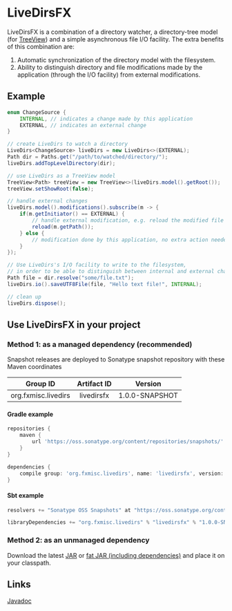 LiveDirsFX
==========

LiveDirsFX is a combination of a directory watcher, a directory-tree model (for [TreeView](http://docs.oracle.com/javase/8/javafx/api/javafx/scene/control/TreeView.html)) and a simple asynchronous file I/O facility. The extra benefits of this combination are:
 1. Automatic synchronization of the directory model with the filesystem.
 2. Ability to distinguish directory and file modifications made by the application (through the I/O facility) from external modifications.


Example
-------

```java
enum ChangeSource {
    INTERNAL, // indicates a change made by this application
    EXTERNAL, // indicates an external change
}

// create LiveDirs to watch a directory
LiveDirs<ChangeSource> liveDirs = new LiveDirs<>(EXTERNAL);
Path dir = Paths.get("/path/to/watched/directory/");
liveDirs.addTopLevelDirectory(dir);

// use LiveDirs as a TreeView model
TreeView<Path> treeView = new TreeView<>(liveDirs.model().getRoot());
treeView.setShowRoot(false);

// handle external changes
liveDirs.model().modifications().subscribe(m -> {
    if(m.getInitiator() == EXTERNAL) {
        // handle external modification, e.g. reload the modified file
        reload(m.getPath());
    } else {
        // modification done by this application, no extra action needed
    }
});

// Use LiveDirs's I/O facility to write to the filesystem,
// in order to be able to distinguish between internal and external changes.
Path file = dir.resolve("some/file.txt");
liveDirs.io().saveUTF8File(file, "Hello text file!", INTERNAL);

// clean up
liveDirs.dispose();
```


Use LiveDirsFX in your project
------------------------------

### Method 1: as a managed dependency (recommended)

Snapshot releases are deployed to Sonatype snapshot repository with these Maven coordinates

| Group ID            | Artifact ID | Version        |
| :-----------------: | :---------: | :------------: |
| org.fxmisc.livedirs | livedirsfx  | 1.0.0-SNAPSHOT |

#### Gradle example

```groovy
repositories {
    maven {
        url 'https://oss.sonatype.org/content/repositories/snapshots/' 
    }
}

dependencies {
    compile group: 'org.fxmisc.livedirs', name: 'livedirsfx', version: '1.0.0-SNAPSHOT'
}
```

#### Sbt example

```scala
resolvers += "Sonatype OSS Snapshots" at "https://oss.sonatype.org/content/repositories/snapshots"

libraryDependencies += "org.fxmisc.livedirs" % "livedirsfx" % "1.0.0-SNAPSHOT"
```


### Method 2: as an unmanaged dependency

Download the latest [JAR](https://oss.sonatype.org/content/repositories/snapshots/org/fxmisc/livedirs/livedirsfx/1.0.0-SNAPSHOT/) or [fat JAR (including dependencies)](https://googledrive.com/host/0B4a5AnNnZhkbMzRneXVNUEI3anc/downloads/) and place it on your classpath.


Links
-----

[Javadoc](http://www.fxmisc.org/livedirs/javadoc/org/fxmisc/livedirs/package-summary.html)
